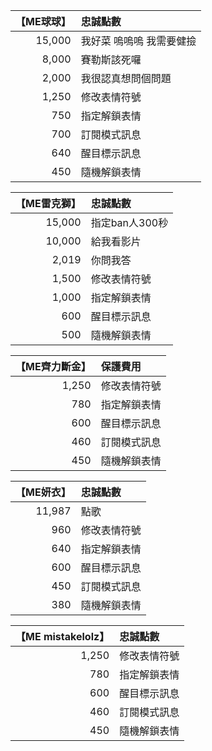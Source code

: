 |【ME球球】|忠誠點數|
|--:|:--|
|15,000|我好菜 嗚嗚嗚 我需要健撿|
|8,000|賽勒斯該死囉|
|2,000|我很認真想問個問題|
|1,250|修改表情符號|
|750|指定解鎖表情|
|700|訂閱模式訊息|
|640|醒目標示訊息|
|450|隨機解鎖表情|

|【ME雷克獅】|忠誠點數|
|--:|:--|
|15,000|指定ban人300秒|
|10,000|給我看影片|
|2,019|你問我答|
|1,500|修改表情符號|
|1,000|指定解鎖表情|
|600|醒目標示訊息|
|500|隨機解鎖表情|

|【ME齊力斷金】|保護費用|
|--:|:--|
|1,250|修改表情符號|
|780|指定解鎖表情|
|600|醒目標示訊息|
|460|訂閱模式訊息|
|450|隨機解鎖表情|

|【ME妍衣】|忠誠點數|
|--:|:--|
|11,987|點歌|
|960|修改表情符號|
|640|指定解鎖表情|
|600|醒目標示訊息|
|450|訂閱模式訊息|
|380|隨機解鎖表情|

|【ME mistakelolz】|忠誠點數|
|--:|:--|
|1,250|修改表情符號|
|780|指定解鎖表情|
|600|醒目標示訊息|
|460|訂閱模式訊息|
|450|隨機解鎖表情|
